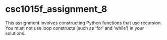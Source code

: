 # csc1015f_assignment_8
This assignment involves constructing Python functions that use recursion. You must not use loop constructs (such as ‘for’ and ‘while’) in your solutions.
